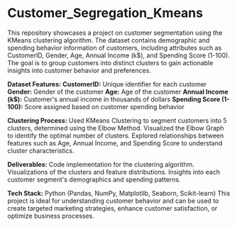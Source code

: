 # Customer_Segregation_Kmeans
This repository showcases a project on customer segmentation using the KMeans clustering algorithm.
The dataset contains demographic and spending behavior information of customers, including attributes such as CustomerID, Gender, Age, Annual Income (k$), and Spending Score (1-100). The goal is to group customers into distinct clusters to gain actionable insights into customer behavior and preferences.

**Dataset Features:**
**CustomerID:** Unique identifier for each customer
**Gender:** Gender of the customer
**Age:** Age of the customer
**Annual Income (k$):** Customer's annual income in thousands of dollars
**Spending Score (1-100):** Score assigned based on customer spending behavior

**Clustering Process:**
Used KMeans Clustering to segment customers into 5 clusters, determined using the Elbow Method.
Visualized the Elbow Graph to identify the optimal number of clusters.
Explored relationships between features such as Age, Annual Income, and Spending Score to understand cluster characteristics.

**Deliverables:**
Code implementation for the clustering algorithm.
Visualizations of the clusters and feature distributions.
Insights into each customer segment's demographics and spending patterns.

**Tech Stack:**
Python (Pandas, NumPy, Matplotlib, Seaborn, Scikit-learn)
This project is ideal for understanding customer behavior and can be used to create targeted marketing strategies, enhance customer satisfaction, or optimize business processes.

